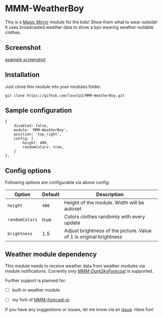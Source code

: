 # MMM-WeatherBoy
This is a [Magic Mirror](https://github.com/MichMich/MagicMirror) module for the kids! Show them what to wear outside!
It uses broadcasted weather data to show a byo wearing weather-suitable clothes.


## Screenshot

[example screenshot]('wbExample.jpg')

## Installation

Just clone this module into your modules folder.

```
git clone https://github.com/lavolp3/MMM-WeatherBoy.git
```

## Sample configuration
```
{
    disabled: false,
    module: 'MMM-WeatherBoy',
    position: 'top_right',
    config: {
        height: 400,
		randomColors: true,
    }
},
```

## Config options

Following options are configurable via above config:

| **Option** | **Default** | **Description** |
| --- | --- | --- |
| `height` | `400` | Height of the module. Width will be autoset |
| `randomColors` | true | Colors clothes randomly with every update |
| `brightness` | 1.5 | Adjust brightness of the picture. Value of 1 is original brightness |


## Weather module dependency

This module needs to receive weather data from weather modules via module notifications.
Currently only [*MMM-DarkSkyForecast*](https://github.com/jclarke0000/MMM-DarkSkyForecast) is supported.

Further support is planned for:
- [ ] built-in weather module
- [ ] my fork of [MMM-forecast-io](https://github.com/lavolp3/MMM-forecast-io)



If you have any suggestions or issues, let me know via an [issue](https://github.com/lavolp3/MMM-WeatherBoy/issues/new).
Have fun!
